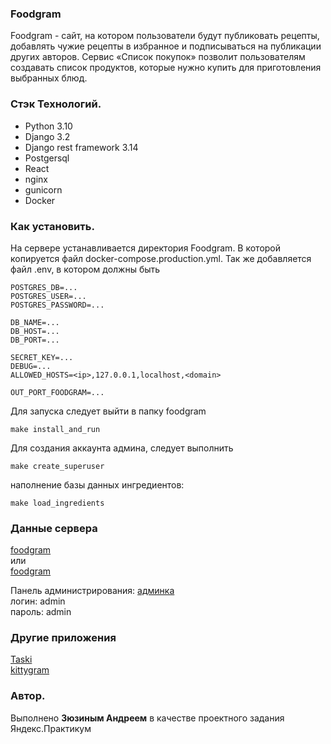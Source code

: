### Foodgram
Foodgram - сайт, на котором пользователи будут публиковать рецепты, добавлять чужие рецепты в избранное и подписываться на публикации других авторов. Сервис «Список покупок» позволит пользователям создавать список продуктов, которые нужно купить для приготовления выбранных блюд. 

### Стэк Технологий.
- Python 3.10
- Django 3.2
- Django rest framework 3.14
- Postgersql
- React
- nginx
- gunicorn
- Docker


### Как установить.
На сервере устанавливается директория Foodgram.
В которой копируется файл docker-compose.production.yml.
Так же добавляется файл .env, в котором должны быть
```
POSTGRES_DB=...
POSTGRES_USER=...
POSTGRES_PASSWORD=...

DB_NAME=...
DB_HOST=...
DB_PORT=...

SECRET_KEY=...
DEBUG=...
ALLOWED_HOSTS=<ip>,127.0.0.1,localhost,<domain>

OUT_PORT_FOODGRAM=...
```

Для запуска следует выйти в папку foodgram
```
make install_and_run
```

Для создания аккаунта админа, следует выполнить
```
make create_superuser
```

наполнение базы данных ингредиентов:
```
make load_ingredients
```

### Данные сервера
[foodgram](https://xn--80aciep1ase.site/ "Оснавная ссылка")  
или  
[foodgram](http://51.250.109.52:7000/ "по ip")  
  
Панель администрирования:
[админка](https://xn--80aciep1ase.site/admin/)  
логин: admin  
пароль: admin  

### Другие приложения
[Taski](http://51.250.109.52:8000/)  
[kittygram](http://51.250.109.52:9000/)


### Автор.
Выполнено **Зюзиным Андреем** в качестве проектного задания Яндекс.Практикум
